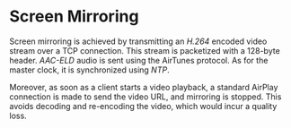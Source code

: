 # Screen Mirroring

Screen mirroring is achieved by transmitting an *H.264* encoded video
stream over a TCP connection. This stream is packetized with a 128-byte
header. *AAC-ELD* audio is sent using the AirTunes protocol. As for the
master clock, it is synchronized using *NTP*.

Moreover, as soon as a client starts a video playback, a standard
AirPlay connection is made to send the video URL, and mirroring is
stopped. This avoids decoding and re-encoding the video, which would
incur a quality loss.
